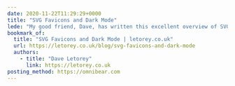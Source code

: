 ```yaml
---
date: 2020-11-22T11:29:29+0000
title: "SVG Favicons and Dark Mode"
lede: "My good friend, Dave, has written this excellent overview of SVG favicons and using prefers-color-scheme to toggle a dark-mode version."
bookmark_of:
  title: "SVG Favicons and Dark Mode | letorey.co.uk"
  url: https://letorey.co.uk/blog/svg-favicons-and-dark-mode
  authors:
    - title: "Dave Letorey"
      link: https://letorey.co.uk
posting_method: https://omnibear.com
---
```


